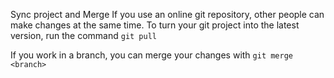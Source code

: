 Sync project and Merge
If you use an online git repository, other people can make changes at the same time. To turn your git project into the latest version, run the command ```git pull```

If you work in a branch, you can merge your changes with ```git merge <branch>```
